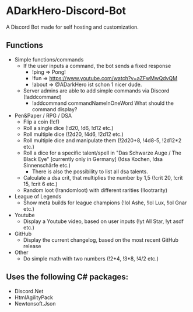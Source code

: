 # ADarkHero-Discord-Bot
A Discord Bot made for self hosting and customization.

## Functions
* Simple functions/commands
  * If the user inputs a command, the bot sends a fixed response
    * !ping => Pong!
    * !fun => https://www.youtube.com/watch?v=aZFwMwQdvQM
    * !about => @ADarkHero ist schon 1 nicer dude.
  * Server admins are able to add simple commands via Discord (!addcommand)
    * !addcommand commandNameInOneWord What should the command display?
* Pen&Paper / RPG / DSA
  * Flip a coin (!cf)
  * Roll a single dice (!d20, !d6, !d12 etc.)
  * Roll multiple dice (!2d20, !4d6, !2d12 etc.)
  * Roll multiple dice and manipulate them (!2d20+8, !4d8-5, !2d12\*2 etc.)
  * Roll a dice for a specific talent/spell in "Das Schwarze Auge / The Black Eye" [currently only in Germany] (!dsa Kochen, !dsa Sinnenschärfe etc.)
    * There is also the possibility to list all dsa talents.
  * Calculate a dsa crit, that multiplies the number by 1,5 (!crit 20, !crit 15, !crit 6 etc.)
  * Random loot (!randomloot) with different rarities (!lootrarity)
* League of Legends
  * Show meta builds for league champions (!lol Ashe, !lol Lux, !lol Gnar etc.)
* Youtube
  * Display a Youtube video, based on user inputs (!yt All Star, !yt asdf etc.)
* GitHub
  * Display the current changelog, based on the most recent GitHub release
* Other
  * Do simple math with two numbers (!2+4, !3\*8, !4/2 etc.)
  
## Uses the following C# packages:
* Discord.Net
* HtmlAgilityPack
* Newtonsoft.Json
